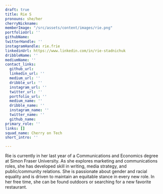 ```yaml
---
draft: true
title: Rie S
pronouns: she/her
cherryNickname: 
memberImage: "/src/assets/content/images/rie.png"
portfolioUrl: ''
githubName: 
twitterHandle: ''
instagramHandle: rie.frie
linkedinUrl: https://www.linkedin.com/in/rie-stadnichuk
dribbleName: ''
mediumName: ''
contact_links:
  github_url: 
  linkedin_url: ''
  medium_url: ''
  dribble_url: ''
  instagram_url: ''
  twitter_url: ''
  portfolio_url: ''
  medium_name: ''
  dribble_name: ''
  instagram_name: ''
  twitter_name: ''
  github_name: 
primary_role: ''
links: []
squad_name: Cherry on Tech
short_intro: ''

---
```

Rie is currently in her last year of a Communications and Economics degree at Simon Fraser University. As she explores marketing and communications roles, she has developed skill in writing, media strategy, and public/community relations. She is passionate about gender and racial equality and is driven to maintain an equitable stance in every new role. In her free time, she can be found outdoors or searching for a new favorite restaurant.